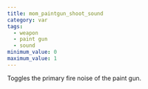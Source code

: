 ```yaml
---
title: mom_paintgun_shoot_sound
category: var
tags:
  - weapon
  - paint gun
  - sound
minimum_value: 0
maximum_value: 1
---
```


Toggles the primary fire noise of the paint gun.